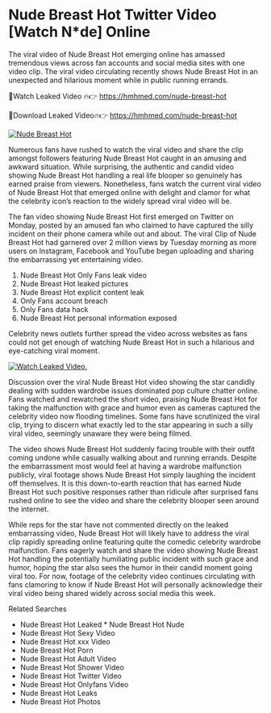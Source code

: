 ﻿# Nude Breast Hot Twitter Video [Watch N*de] Online

The viral video of ﻿Nude Breast Hot emerging online has amassed tremendous views across fan accounts and social media sites with one video clip. The viral video circulating recently shows ﻿Nude Breast Hot in an unexpected and hilarious moment while in public running errands. 

🔴Watch Leaked Video 🔥👉  https://hmhmed.com/nude-breast-hot 

🔴Download Leaked Video🔥👉  https://hmhmed.com/nude-breast-hot 

[![Nude Breast Hot](https://i.imgur.com/dJHk4Zq.gif)](https://hmhmed.com/nude-breast-hot)

Numerous fans have rushed to watch the viral video and share the clip amongst followers featuring ﻿Nude Breast Hot caught in an amusing and awkward situation. While surprising, the authentic and candid video showing ﻿Nude Breast Hot handling a real life blooper so genuinely has earned praise from viewers. Nonetheless, fans watch the current viral video of ﻿Nude Breast Hot that emerged online with delight and clamor for what the celebrity icon’s reaction to the widely spread viral video will be.

The fan video showing ﻿Nude Breast Hot first emerged on Twitter on Monday, posted by an amused fan who claimed to have captured the silly incident on their phone camera while out and about. The viral Clip of ﻿Nude Breast Hot had garnered over 2 million views by Tuesday morning as more users on Instagram, Facebook and YouTube began uploading and sharing the embarrassing yet entertaining video. 

1. ﻿Nude Breast Hot Only Fans leak video
2. ﻿Nude Breast Hot leaked pictures
3. ﻿Nude Breast Hot explicit content leak
4. Only Fans account breach
5. Only Fans data hack
6. ﻿Nude Breast Hot personal information exposed

Celebrity news outlets further spread the video across websites as fans could not get enough of watching ﻿Nude Breast Hot in such a hilarious and eye-catching viral moment. 

[![Watch Leaked Video.](https://miro.medium.com/v2/resize:fit:828/format:webp/1*cilzJN44JGOrTw9NJCrNHA.gif "Watch Leaked Video")](https://hmhmed.com/nude-breast-hot)

Discussion over the viral ﻿Nude Breast Hot video showing the star candidly dealing with sudden wardrobe issues dominated pop culture chatter online. Fans watched and rewatched the short video, praising ﻿Nude Breast Hot for taking the malfunction with grace and humor even as cameras captured the celebrity video now flooding timelines. Some fans have scrutinized the viral clip, trying to discern what exactly led to the star appearing in such a silly viral video, seemingly unaware they were being filmed.

The video shows ﻿Nude Breast Hot suddenly facing trouble with their outfit coming undone while casually walking about and running errands. Despite the embarrassment most would feel at having a wardrobe malfunction publicly, viral footage shows ﻿Nude Breast Hot simply laughing the incident off themselves. It is this down-to-earth reaction that has earned ﻿Nude Breast Hot such positive responses rather than ridicule after surprised fans rushed online to see the video and share the celebrity blooper seen around the internet.  

While reps for the star have not commented directly on the leaked embarrassing video, ﻿Nude Breast Hot will likely have to address the viral clip rapidly spreading online featuring quite the comedic celebrity wardrobe malfunction. Fans eagerly watch and share the video showing ﻿Nude Breast Hot handling the potentially humiliating public incident with such grace and humor, hoping the star also sees the humor in their candid moment going viral too. For now, footage of the celebrity video continues circulating with fans clamoring to know if ﻿Nude Breast Hot will personally acknowledge their viral video being shared widely across social media this week.

Related Searches
* ﻿Nude Breast Hot Leaked
﻿* Nude Breast Hot Nude
* ﻿Nude Breast Hot Sexy Video
* ﻿Nude Breast Hot xxx Video
* ﻿Nude Breast Hot Porn
* ﻿Nude Breast Hot Adult Video
* ﻿Nude Breast Hot Shower Video
* ﻿Nude Breast Hot Twitter Video
* ﻿Nude Breast Hot Onlyfans Video
* ﻿Nude Breast Hot Leaks
* ﻿Nude Breast Hot Photos